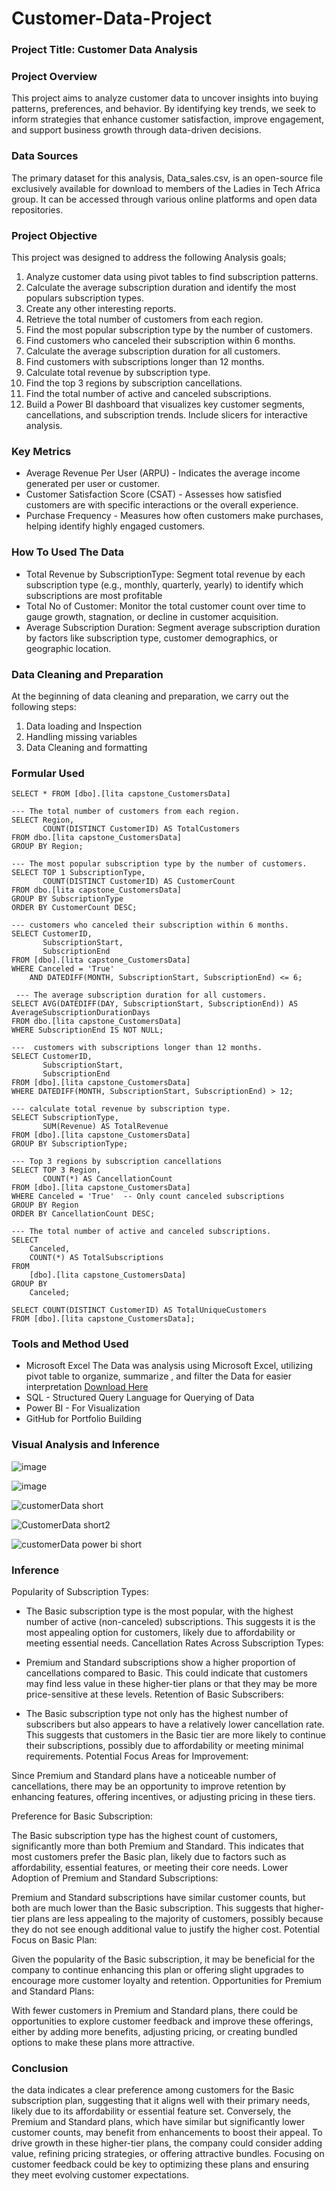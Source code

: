 # Customer-Data-Project
### Project Title: Customer Data Analysis
### Project Overview
This project aims to analyze customer data to uncover insights into buying patterns, preferences, and behavior. By identifying key trends, we seek to inform strategies that enhance customer satisfaction, improve engagement, and support business growth through data-driven decisions.

### Data Sources
The primary dataset for this analysis, Data_sales.csv, is an open-source file exclusively available for download to members of the Ladies in Tech Africa group. It can be accessed through various online platforms and open data repositories.

### Project Objective
This project was designed to address the following Analysis goals;
1. Analyze customer data using pivot tables to find subscription patterns.
2. Calculate the average subscription duration and identify the most populars subscription types.
3. Create any other interesting reports.
4. Retrieve the total number of customers from each region.
5. Find the most popular subscription type by the number of customers.
6. Find customers who canceled their subscription within 6 months.
7. Calculate the average subscription duration for all customers.
8. Find customers with subscriptions longer than 12 months.
9. Calculate total revenue by subscription type.
10. Find the top 3 regions by subscription cancellations.
11. Find the total number of active and canceled subscriptions.
12. Build a Power BI dashboard that visualizes key customer segments, cancellations, and subscription trends. Include slicers for interactive analysis.

### Key Metrics
- Average Revenue Per User (ARPU) - Indicates the average income generated per user or customer.
- Customer Satisfaction Score (CSAT) - Assesses how satisfied customers are with specific interactions or the overall experience.
- Purchase Frequency - Measures how often customers make purchases, helping identify highly engaged customers.

### How To Used The Data
- Total Revenue by SubscriptionType: Segment total revenue by each subscription type (e.g., monthly, quarterly, yearly) to identify which subscriptions are most profitable
- Total No of Customer: Monitor the total customer count over time to gauge growth, stagnation, or decline in customer acquisition.
- Average Subscription Duration: Segment average subscription duration by factors like subscription type, customer demographics, or geographic location.

### Data Cleaning and Preparation
At the beginning of data cleaning and preparation, we carry out the following steps:
1. Data loading and Inspection
2. Handling missing variables
3. Data Cleaning and formatting

### Formular Used
```
SELECT * FROM [dbo].[lita capstone_CustomersData]

--- The total number of customers from each region.
SELECT Region, 
       COUNT(DISTINCT CustomerID) AS TotalCustomers
FROM dbo.[lita capstone_CustomersData]
GROUP BY Region;

--- The most popular subscription type by the number of customers.
SELECT TOP 1 SubscriptionType, 
       COUNT(DISTINCT CustomerID) AS CustomerCount
FROM dbo.[lita capstone_CustomersData]
GROUP BY SubscriptionType
ORDER BY CustomerCount DESC;

--- customers who canceled their subscription within 6 months.
SELECT CustomerID, 
       SubscriptionStart, 
       SubscriptionEnd
FROM [dbo].[lita capstone_CustomersData]
WHERE Canceled = 'True' 
	AND DATEDIFF(MONTH, SubscriptionStart, SubscriptionEnd) <= 6;
	
 --- The average subscription duration for all customers.
SELECT AVG(DATEDIFF(DAY, SubscriptionStart, SubscriptionEnd)) AS AverageSubscriptionDurationDays
FROM dbo.[lita capstone_CustomersData]
WHERE SubscriptionEnd IS NOT NULL;

---  customers with subscriptions longer than 12 months.
SELECT CustomerID, 
       SubscriptionStart, 
       SubscriptionEnd
FROM [dbo].[lita capstone_CustomersData]
WHERE DATEDIFF(MONTH, SubscriptionStart, SubscriptionEnd) > 12;

--- calculate total revenue by subscription type. 
SELECT SubscriptionType, 
       SUM(Revenue) AS TotalRevenue
FROM [dbo].[lita capstone_CustomersData]
GROUP BY SubscriptionType;

--- Top 3 regions by subscription cancellations
SELECT TOP 3 Region, 
       COUNT(*) AS CancellationCount
FROM [dbo].[lita capstone_CustomersData]
WHERE Canceled = 'True'  -- Only count canceled subscriptions
GROUP BY Region
ORDER BY CancellationCount DESC;

--- The total number of active and canceled subscriptions.
SELECT 
    Canceled, 
    COUNT(*) AS TotalSubscriptions
FROM 
    [dbo].[lita capstone_CustomersData]
GROUP BY 
    Canceled;

SELECT COUNT(DISTINCT CustomerID) AS TotalUniqueCustomers
FROM [dbo].[lita capstone_CustomersData];
```

### Tools and Method Used
- Microsoft Excel  The Data was analysis using Microsoft Excel, utilizing pivot table to organize, summarize , and filter the Data for easier interpretation [Download Here](https://canvas.instructure.com/courses/10186984/files/folder/Capstone%20Project)
- SQL - Structured Query Language for Querying of Data
- Power BI - For Visualization
- GitHub for Portfolio Building


### Visual Analysis and Inference

![image](https://github.com/user-attachments/assets/79135e89-1db4-4398-bf0c-aed02bf0bc0c)

![image](https://github.com/user-attachments/assets/dad4416b-e7ff-4a79-b25c-1c247bff0949)

![customerData short](https://github.com/user-attachments/assets/cee8bdda-c0f2-45b2-b41d-6287c6f77fde)

![CustomerData short2](https://github.com/user-attachments/assets/a9b40e14-67be-403e-a3d0-36d883a51369)

![customerData power bi short](https://github.com/user-attachments/assets/755becfc-baf4-4171-a8c7-71d0de6779ec)

### Inference
Popularity of Subscription Types:

- The Basic subscription type is the most popular, with the highest number of active (non-canceled) subscriptions. This suggests it is the most appealing option for customers, likely due to affordability or meeting essential needs.
Cancellation Rates Across Subscription Types:

- Premium and Standard subscriptions show a higher proportion of cancellations compared to Basic. This could indicate that customers may find less value in these higher-tier plans or that they may be more price-sensitive at these levels.
Retention of Basic Subscribers:

- The Basic subscription type not only has the highest number of subscribers but also appears to have a relatively lower cancellation rate. This suggests that customers in the Basic tier are more likely to continue their subscriptions, possibly due to affordability or meeting minimal requirements.
Potential Focus Areas for Improvement:

Since Premium and Standard plans have a noticeable number of cancellations, there may be an opportunity to improve retention by enhancing features, offering incentives, or adjusting pricing in these tiers.

Preference for Basic Subscription:

The Basic subscription type has the highest count of customers, significantly more than both Premium and Standard. This indicates that most customers prefer the Basic plan, likely due to factors such as affordability, essential features, or meeting their core needs.
Lower Adoption of Premium and Standard Subscriptions:

Premium and Standard subscriptions have similar customer counts, but both are much lower than the Basic subscription. This suggests that higher-tier plans are less appealing to the majority of customers, possibly because they do not see enough additional value to justify the higher cost.
Potential Focus on Basic Plan:

Given the popularity of the Basic subscription, it may be beneficial for the company to continue enhancing this plan or offering slight upgrades to encourage more customer loyalty and retention.
Opportunities for Premium and Standard Plans:

With fewer customers in Premium and Standard plans, there could be opportunities to explore customer feedback and improve these offerings, either by adding more benefits, adjusting pricing, or creating bundled options to make these plans more attractive.

### Conclusion
the data indicates a clear preference among customers for the Basic subscription plan, suggesting that it aligns well with their primary needs, likely due to its affordability or essential feature set. Conversely, the Premium and Standard plans, which have similar but significantly lower customer counts, may benefit from enhancements to boost their appeal. To drive growth in these higher-tier plans, the company could consider adding value, refining pricing strategies, or offering attractive bundles. Focusing on customer feedback could be key to optimizing these plans and ensuring they meet evolving customer expectations.







